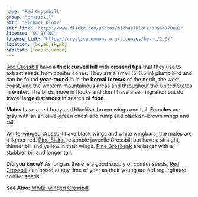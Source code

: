 ```yaml
---
name: "Red Crossbill"
group: "crossbill"
attr: "Michael Klotz"
attr_link: "https://www.flickr.com/photos/michaelklotz/33964770891"
license: "CC BY-NC"
license_link: "https://creativecommons.org/licenses/by-nc/2.0/"
location: [bc,ab,sk,mb]
habitat: [forest,urban]
---
```

[Red Crossbill](/birds/redcross/) have a **thick curved bill** with **crossed tips** that they use to extract seeds from conifer cones. They are a small (5-6.5 in) plump bird and can be found **year-round** in in the **boreal forests** of the north, the west coast, and the western mountainous areas and throughout the United States in **winter**. The birds move in flocks and don't have a set migration but do **travel large distances** in search of **food**.

**Males** have a red body and blackish-brown wings and tail. **Females** are gray with an an olive-green chest and rump and blackish-brown wings and tail.

[White-winged Crossbill](/birds/whitewcbill/) have black wings and white wingbars; the males are a lighter red. [Pine Siskin](/birds/pinesisk/) resemble juvenile Crossbill but have a straight, thinner bill and yellow in their wings. [Pine Grosbeak](/birds/pinegros/) are larger with a stubbier bill and longer tail.

**Did you know?** As long as there is a good supply of conifer seeds, [Red Crossbill](/birds/redcross/) can breed at any time of year as their young are fed regurgitated conifer seeds.

<!-- generated, do not edit -->
**See Also:**
[White-winged Crossbill](/birds/whitewcbill/)
